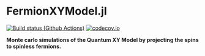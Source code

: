 # FermionXYModel.jl

[![Build status (Github Actions)](https://github.com/JaydevSR/FermionXYModels/workflows/CI/badge.svg)](https://github.com/JaydevSR/FermionXYModels.jl/actions)
[![codecov.io](http://codecov.io/github/JaydevSR/FermionXYModels/coverage.svg?branch=main)](http://codecov.io/github/JaydevSR/FermionXYModels?branch=main)

**Monte carlo simulations of the Quantum XY Model by projecting the spins to spinless fermions.**
